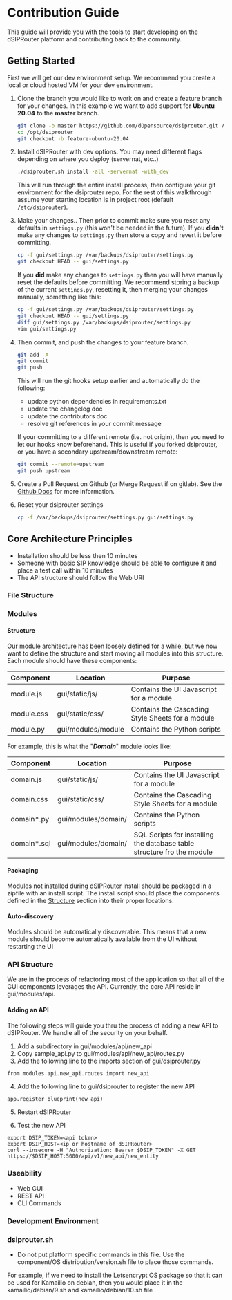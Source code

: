 # Contribution Guide

This guide will provide you with the tools to start developing on the dSIPRouter platform and contributing back to the community.

## Getting Started

First we will get our dev environment setup.
We recommend you create a local or cloud hosted VM for your dev environment.

1. Clone the branch you would like to work on and create a feature branch for your changes.
In this example we want to add support for **Ubuntu 20.04** to the **master** branch.

    ```bash
    git clone -b master https://github.com/dOpensource/dsiprouter.git /opt/dsiprouter
    cd /opt/dsiprouter
    git checkout -b feature-ubuntu-20.04
    ```

2. Install dSIPRouter with dev options.
You may need different flags depending on where you deploy (servernat, etc..)

    ```bash
    ./dsiprouter.sh install -all -servernat -with_dev
    ```

    This will run through the entire install process, then configure your git environment for the dsiprouter repo.
    For the rest of this walkthrough assume your starting location is in project root (default `/etc/dsiprouter`).

3. Make your changes..
Then prior to commit make sure you reset any defaults in `settings.py` (this won't be needed in the future).
If you **didn't** make any changes to `settings.py` then store a copy and revert it before committing.

    ```bash
    cp -f gui/settings.py /var/backups/dsiprouter/settings.py
    git checkout HEAD -- gui/settings.py
    ```

    If you **did** make any changes to `settings.py` then you will have manually reset the defaults before committing.
    We recommend storing a backup of the current `settings.py`, resetting it, then merging your changes manually, something like this:

    ```bash
    cp -f gui/settings.py /var/backups/dsiprouter/settings.py
    git checkout HEAD -- gui/settings.py
    diff gui/settings.py /var/backups/dsiprouter/settings.py
    vim gui/settings.py
    ```

4. Then commit, and push the changes to your feature branch.

    ```bash
    git add -A
    git commit
    git push
    ```

   This will run the git hooks setup earlier and automatically do the following:
   - update python dependencies in requirements.txt
   - update the changelog doc
   - update the contributors doc
   - resolve git references in your commit message

   If your committing to a different remote (i.e. not origin), then you need to let our hooks know beforehand.
   This is useful if you forked dsiprouter, or you have a secondary upstream/downstream remote:

   ```bash
   git commit --remote=upstream
   git push upstream
   ```

5. Create a Pull Request on Github (or Merge Request if on gitlab).
See the [Github Docs](https://help.github.com/en/github/collaborating-with-issues-and-pull-requests/creating-a-pull-request) for more information.

6. Reset your dsiprouter settings

    ```bash
    cp -f /var/backups/dsiprouter/settings.py gui/settings.py
    ```

## Core Architecture Principles

- Installation should be less then 10 minutes
- Someone with basic SIP knowledge should be able to configure it and place a test call within 10 minutes
- The API structure should follow the Web URI

### File Structure

### Modules

#### Structure

Our module architecture has been loosely defined for a while, but we now want to define the structure and start moving all modules into this structure.
Each module should have these components:

| Component | Location | Purpose |
| --------- | -------- | ------- |
| module.js | gui/static/js/ | Contains the UI Javascript for a module |
| module.css | gui/static/css/ | Contains the Cascading Style Sheets for a module |
| module.py | gui/modules/module | Contains the Python scripts |

For example, this is what the "***Domain***" module looks like:

| Component | Location | Purpose |
| --------- | -------- | ------- |
| domain.js | gui/static/js/ | Contains the UI Javascript for a module |
| domain.css | gui/static/css/ | Contains the Cascading Style Sheets for a module |
| domain*.py | gui/modules/domain/ | Contains the Python scripts |
| domain*.sql | gui/modules/domain/ | SQL Scripts for installing the database table structure fro the module |

#### Packaging

Modules not installed during dSIPRouter install should be packaged in a zipfile with an install script.
The install script should place the components defined in the [Structure](#structure) section into their proper locations.

#### Auto-discovery

Modules should be automatically discoverable.
This means that a new module should become automatically available from the UI without restarting the UI

### API Structure

We are in the process of refactoring most of the application so that all of the GUI components leverages the API.  Currently, the core API reside in gui/modules/api.  

#### Adding an API

The following steps will guide you thru the process of adding a new API to
dSIPRouter.  We handle all of the security on your behalf.

1. Add a subdirectory in gui/modules/api/new_api
2. Copy sample_api.py to gui/modules/api/new_api/routes.py
3. Add the following line to the imports section of gui/dsiprouter.py

```
from modules.api.new_api.routes import new_api
```

4. Add the following line to gui/dsiprouter to register the new API

```
app.register_blueprint(new_api)
```

5. Restart dSIPRouter

6. Test the new API

```
export DSIP_TOKEN=<api token>
export DSIP_HOST=<ip or hostname of dSIPRouter>
curl --insecure -H "Authorization: Bearer $DSIP_TOKEN" -X GET https://$DSIP_HOST:5000/api/v1/new_api/new_entity
```


### Useability

 - Web GUI
 - REST API
 - CLI Commands

### Development Environment

### dsiprouter.sh

- Do not put platform specific commands in this file.  Use the component/OS distribution/version.sh file to place those commands.

For example, if we need to install the Letsencrypt OS package so that it can be used for Kamailio on debian, then you would
place it in the kamailio/debian/9.sh and kamailio/debian/10.sh file
